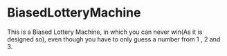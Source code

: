 # BiasedLotteryMachine
This is a Biased Lottery Machine, in which you can never win(As it is designed so), even though you have to only guess a number from 1 , 2 and 3.
